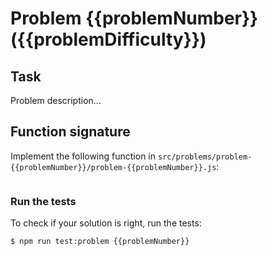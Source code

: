 # Problem {{problemNumber}} ({{problemDifficulty}})

## Task

Problem description...

## Function signature

Implement the following function in `src/problems/problem-{{problemNumber}}/problem-{{problemNumber}}.js`:

```javascript

```

### Run the tests

To check if your solution is right, run the tests:

```shell
$ npm run test:problem {{problemNumber}}
```
